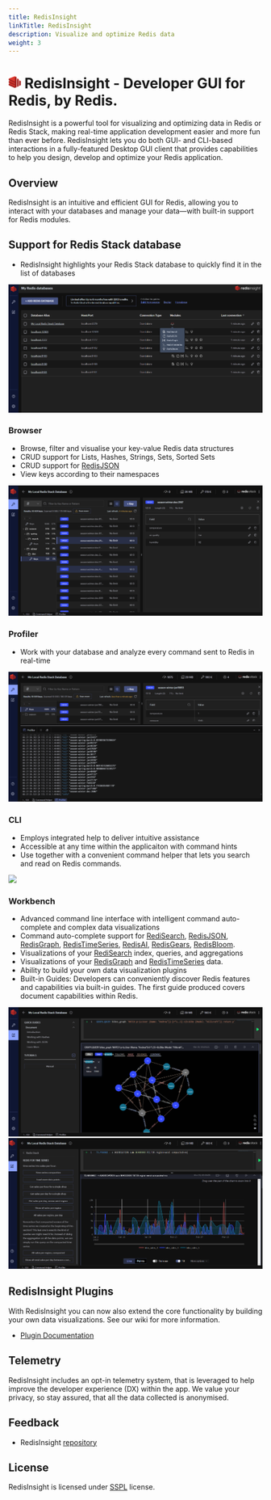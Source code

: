 ```yaml
---
title: RedisInsight
linkTitle: RedisInsight
description: Visualize and optimize Redis data
weight: 3
---
```


# <img src="images/ico-redisinsight.svg" alt="logo" width="25"/>  RedisInsight - Developer GUI for Redis, by Redis. 

RedisInsight is a powerful tool for visualizing and optimizing data in Redis or Redis Stack, making real-time application development easier and more fun than ever before. RedisInsight lets you do both GUI- and CLI-based interactions in a fully-featured Desktop GUI client that provides capabilities to help you design, develop and optimize your Redis application. 

## Overview

RedisInsight is an intuitive and efficient GUI for Redis, allowing you to interact with your databases and manage your data—with built-in support for Redis modules.

## Support for Redis Stack database

* RedisInsight highlights your Redis Stack database to quickly find it in the list of databases

<img src="images/Databases.png">

### Browser

* Browse, filter and visualise your key-value Redis data structures
* CRUD support for Lists, Hashes, Strings, Sets, Sorted Sets 
* CRUD support for [RedisJSON](https://oss.redis.com/redisjson/)
* View keys according to their namespaces

<img src="images/Browser.png">


### Profiler
* Work with your database and analyze every command sent to Redis in real-time

<img src="images/Profiler.png">


### CLI
* Employs integrated help to deliver intuitive assistance
* Accessible at any time within the applicaiton with command hints
* Use together with a convenient command helper that lets you search and read on Redis commands.

<img src="https://github.com/ViktarStarastsenka/redis-stack-docs/blob/main/docs/stack/insight/CLI.png">


### Workbench
* Advanced command line interface with intelligent command auto-complete and complex data visualizations
* Command auto-complete support for [RediSearch](https://oss.redis.com/redisearch/), [RedisJSON](https://oss.redis.com/redisjson/), [RedisGraph](https://oss.redis.com/redisgraph/), [RedisTimeSeries](https://oss.redis.com/redistimeseries/), [RedisAI](https://oss.redis.com/redisai/), [RedisGears](https://oss.redis.com/redisgears/), [RedisBloom](https://oss.redis.com/redisbloom/).
* Visualizations of your [RediSearch](https://oss.redis.com/redisearch/) index, queries, and aggregations
* Visualizations of your [RedisGraph](https://oss.redis.com/redisgraph/) and [RedisTimeSeries](https://oss.redis.com/redistimeseries/) data.
* Ability to build your own data visualization plugins
* Built-in Guides: Developers can conveniently discover Redis features and capabilities via built-in guides. The first guide produced covers document capabilities within Redis.

<img src="images/Workbench_Graph.png">

<img src="images/Workbench_TimeSeries.png">


## RedisInsight Plugins

With RedisInsight you can now also extend the core functionality by building your own data visualizations. See our wiki for more information.

* [Plugin Documentation](https://github.com/RedisInsight/RedisInsight/wiki/Plugin-Documentation)

## Telemetry

RedisInsight includes an opt-in telemetry system, that is leveraged to help improve the developer experience (DX) within the app. We value your privacy, so stay assured, that all the data collected is anonymised.

## Feedback

* RedisInsight [repository](https://github.com/RedisInsight/RedisInsight)

## License 

RedisInsight is licensed under [SSPL](/LICENSE) license.
